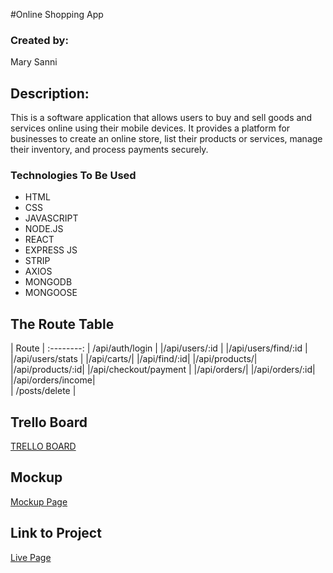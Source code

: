#Online Shopping App

### Created by:

Mary Sanni

## Description:
This is a software application that allows users to buy and sell goods and services online using their mobile devices. It provides a platform for businesses to create an online store, list their products or services, manage their inventory, and process payments securely.


### Technologies To Be Used

- HTML
- CSS
- JAVASCRIPT
- NODE.JS
- REACT
- EXPRESS JS
- STRIP
- AXIOS
- MONGODB
- MONGOOSE



## The Route Table
| Route | 
:--------:
| /api/auth/login |
|/api/users/:id |
|/api/users/find/:id |
|/api/users/stats |
|/api/carts/|
|/api/find/:id|
|/api/products/|
|/api/products/:id|
|/api/checkout/payment |
|/api/orders/|
|/api/orders/:id|
|/api/orders/income|  
| /posts/delete | 


## Trello Board

[TRELLO BOARD](https://trello.com/b/zLsf93tX/ecommerce-app)

## Mockup
[Mockup Page](https://i.imgur.com/Ii6dlzR.png)


## Link to Project

[Live Page](https://goalapp.netlify.app/)